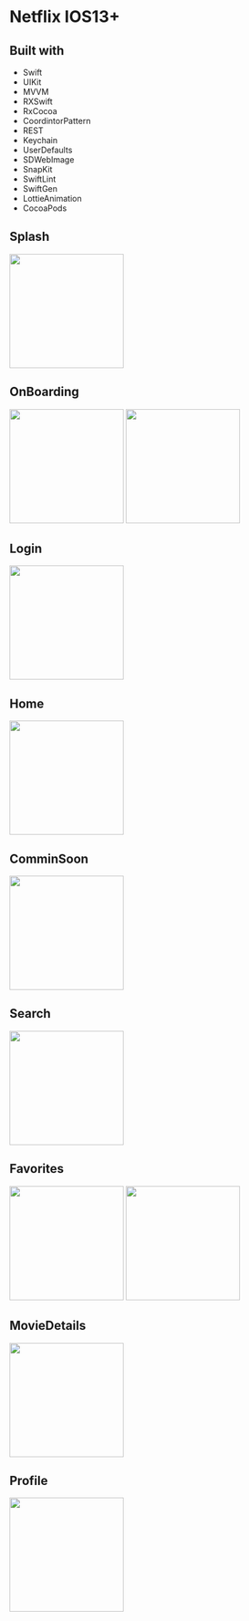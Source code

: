 # Netflix IOS13+

## Built with

- Swift
- UIKit
- MVVM
- RXSwift
- RxCocoa
- CoordintorPattern
- REST
- Keychain
- UserDefaults
- SDWebImage
- SnapKit
- SwiftLint
- SwiftGen
- LottieAnimation
- CocoaPods

## Splash 

<img src="/Screeshots/Splash.png" width="200">

## OnBoarding

<img src="/Screeshots/OnBoarding1.png" width="200"> <img src="/Screeshots/OnBoarding2.png" width="200">

## Login

<img src="/Screeshots/Login.png" width="200">

## Home 

<img src="/Screeshots/Home.png" width="200">

## ComminSoon

<img src="/Screeshots/CommingSoon.png" width="200">

## Search

<img src="/Screeshots/Search.png" width="200">

## Favorites

<img src="/Screeshots/Favorites1.png" width="200"> <img src="/Screeshots/Favorites2.png" width="200">

## MovieDetails

<img src="/Screeshots/MovieDetails.png" width="200">

## Profile

<img src="/Screeshots/Profile.png" width="200">

